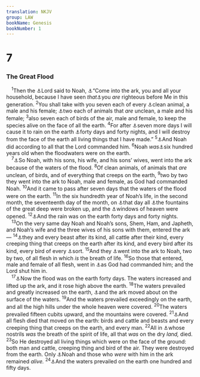 ```yaml
---
translation: NKJV
group: LAW
bookName: Genesis 
bookNumber: 1
---
```


<div class="title"><h1>7</h1><h3>The Great Flood</h3></div>
<span class="verse sa_7_1"> <sup>1</sup>Then the <a data-toggle="tooltip" data-placement="bottom" title="Matt. 11:28">⚓</a>Lord said to Noah, <a data-toggle="tooltip" data-placement="bottom" title="Matt. 24:38; Luke 17:26; Heb. 11:7; 1 Pet. 3:20; 2 Pet. 2:5">⚓</a>“Come into the ark, you and all your household, because I have seen <i>that</i><a data-toggle="tooltip" data-placement="bottom" title="Gen. 6:9; Ps. 33:18; Prov. 10:9; 2 Pet. 2:9">⚓</a>you <i>are</i> righteous before Me in this generation. </span>
<span class="verse sa_7_2"><sup>2</sup>You shall take with you seven each of every <a data-toggle="tooltip" data-placement="bottom" title="Lev. 11; Deut. 14:3–20">⚓</a>clean animal, a male and his female; <a data-toggle="tooltip" data-placement="bottom" title="Lev. 10:10; Ezek. 44:23">⚓</a>two each of animals that <i>are</i> unclean, a male and his female; </span>
<span class="verse sa_7_3"><sup>3</sup>also seven each of birds of the air, male and female, to keep the species alive on the face of all the earth. </span>
<span class="verse sa_7_4"><sup>4</sup>For after <a data-toggle="tooltip" data-placement="bottom" title="Gen. 7:10; Ex. 7:25">⚓</a>seven more days I will cause it to rain on the earth <a data-toggle="tooltip" data-placement="bottom" title="Gen. 7:12, 17">⚓</a>forty days and forty nights, and I will destroy from the face of the earth all living things that I have made.” </span>
<span class="verse sa_7_5"><sup>5</sup><a data-toggle="tooltip" data-placement="bottom" title="Gen. 6:22">⚓</a>And Noah did according to all that the Lord commanded him. </span>
<span class="verse sa_7_6"><sup>6</sup>Noah <i>was</i><a data-toggle="tooltip" data-placement="bottom" title="Gen. 5:4, 32">⚓</a>six hundred years old when the floodwaters were on the earth.<br/></span>
<span class="verse sa_7_7"> <sup>7</sup><a data-toggle="tooltip" data-placement="bottom" title="Gen. 6:18; 7:1, 13; Matt. 24:38; Luke 17:27">⚓</a>So Noah, with his sons, his wife, and his sons’ wives, went into the ark because of the waters of the flood. </span>
<span class="verse sa_7_8"><sup>8</sup>Of clean animals, of animals that <i>are</i> unclean, of birds, and of everything that creeps on the earth, </span>
<span class="verse sa_7_9"><sup>9</sup>two by two they went into the ark to Noah, male and female, as God had commanded Noah. </span>
<span class="verse sa_7_10"><sup>10</sup>And it came to pass after seven days that the waters of the flood were on the earth. </span>
<span class="verse sa_7_11"><sup>11</sup>In the six hundredth year of Noah’s life, in the second month, the seventeenth day of the month, on <a data-toggle="tooltip" data-placement="bottom" title="Matt. 24:39; Luke 17:27; 2 Pet. 2:5; 3:6">⚓</a>that day all <a data-toggle="tooltip" data-placement="bottom" title="Gen. 8:2; Prov. 8:28; Is. 51:10; Ezek. 26:19">⚓</a>the fountains of the great deep were broken up, and the <a data-toggle="tooltip" data-placement="bottom" title="Gen. 8:2; Ps. 78:23">⚓</a>windows of heaven were opened. </span>
<span class="verse sa_7_12"><sup>12</sup><a data-toggle="tooltip" data-placement="bottom" title="Gen. 7:4, 17; 1 Sam. 12:18">⚓</a>And the rain was on the earth forty days and forty nights.<br/></span>
<span class="verse sa_7_13"> <sup>13</sup>On the very same day Noah and Noah’s sons, Shem, Ham, and Japheth, and Noah’s wife and the three wives of his sons with them, entered the ark— </span>
<span class="verse sa_7_14"><sup>14</sup><a data-toggle="tooltip" data-placement="bottom" title="Gen. 6:19">⚓</a>they and every beast after its kind, all cattle after their kind, every creeping thing that creeps on the earth after its kind, and every bird after its kind, every bird of every <a data-toggle="tooltip" data-placement="bottom" title="Gen. 1:21">⚓</a>sort. </span>
<span class="verse sa_7_15"><sup>15</sup>And they <a data-toggle="tooltip" data-placement="bottom" title="Gen. 6:19, 20; 7:9">⚓</a>went into the ark to Noah, two by two, of all flesh in which <i>is</i> the breath of life. </span>
<span class="verse sa_7_16"><sup>16</sup>So those that entered, male and female of all flesh, went in <a data-toggle="tooltip" data-placement="bottom" title="Gen. 7:2, 3">⚓</a>as God had commanded him; and the Lord shut him in.<br/></span>
<span class="verse sa_7_17"> <sup>17</sup><a data-toggle="tooltip" data-placement="bottom" title="Gen. 7:4, 12; 8:6">⚓</a>Now the flood was on the earth forty days. The waters increased and lifted up the ark, and it rose high above the earth. </span>
<span class="verse sa_7_18"><sup>18</sup>The waters prevailed and greatly increased on the earth, <a data-toggle="tooltip" data-placement="bottom" title="Ps. 104:26">⚓</a>and the ark moved about on the surface of the waters. </span>
<span class="verse sa_7_19"><sup>19</sup>And the waters prevailed exceedingly on the earth, and all the high hills under the whole heaven were covered. </span>
<span class="verse sa_7_20"><sup>20</sup>The waters prevailed fifteen cubits upward, and the mountains were covered. </span>
<span class="verse sa_7_21"><sup>21</sup><a data-toggle="tooltip" data-placement="bottom" title="Gen. 6:7, 13, 17; 7:4">⚓</a>And all flesh died that moved on the earth: birds and cattle and beasts and every creeping thing that creeps on the earth, and every man. </span>
<span class="verse sa_7_22"><sup>22</sup>All in <a data-toggle="tooltip" data-placement="bottom" title="Gen. 2:7">⚓</a>whose nostrils <i>was</i> the breath of the spirit of life, all that <i>was</i> on the dry <i>land,</i> died. </span>
<span class="verse sa_7_23"><sup>23</sup>So He destroyed all living things which were on the face of the ground: both man and cattle, creeping thing and bird of the air. They were destroyed from the earth. Only <a data-toggle="tooltip" data-placement="bottom" title="Matt. 24:38, 39; Luke 17:26, 27; Heb. 11:7; 1 Pet. 3:20; 2 Pet. 2:5">⚓</a>Noah and those who <i>were</i> with him in the ark remained <i>alive.</i></span>
<span class="verse sa_7_24"><sup>24</sup><a data-toggle="tooltip" data-placement="bottom" title="Gen. 8:3, 4">⚓</a>And the waters prevailed on the earth one hundred and fifty days.<br/></span>
